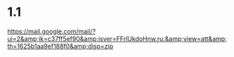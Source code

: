 # 1.1
https://mail.google.com/mail/?ui=2&amp;ik=c37ff5ef90&amp;jsver=FFrlUkdoHnw.ru.&amp;view=att&amp;th=1625b1aa9ef188f0&amp;disp=zip
